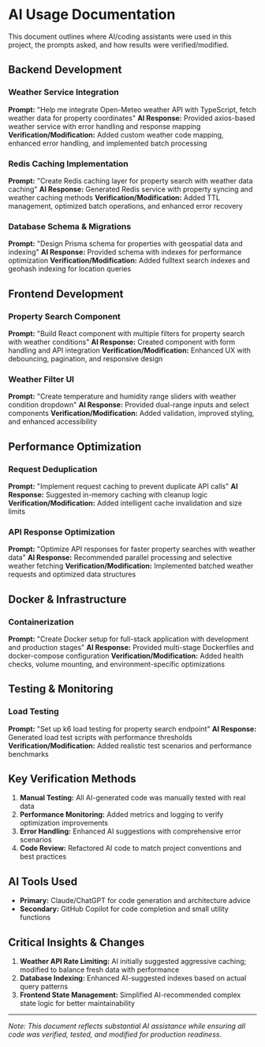 # AI Usage Documentation

This document outlines where AI/coding assistants were used in this project, the prompts asked, and how results were verified/modified.

## Backend Development

### Weather Service Integration
**Prompt:** "Help me integrate Open-Meteo weather API with TypeScript, fetch weather data for property coordinates"
**AI Response:** Provided axios-based weather service with error handling and response mapping
**Verification/Modification:** Added custom weather code mapping, enhanced error handling, and implemented batch processing

### Redis Caching Implementation
**Prompt:** "Create Redis caching layer for property search with weather data caching"
**AI Response:** Generated Redis service with property syncing and weather caching methods
**Verification/Modification:** Added TTL management, optimized batch operations, and enhanced error recovery

### Database Schema & Migrations
**Prompt:** "Design Prisma schema for properties with geospatial data and indexing"
**AI Response:** Provided schema with indexes for performance optimization
**Verification/Modification:** Added fulltext search indexes and geohash indexing for location queries

## Frontend Development

### Property Search Component
**Prompt:** "Build React component with multiple filters for property search with weather conditions"
**AI Response:** Created component with form handling and API integration
**Verification/Modification:** Enhanced UX with debouncing, pagination, and responsive design

### Weather Filter UI
**Prompt:** "Create temperature and humidity range sliders with weather condition dropdown"
**AI Response:** Provided dual-range inputs and select components
**Verification/Modification:** Added validation, improved styling, and enhanced accessibility

## Performance Optimization

### Request Deduplication
**Prompt:** "Implement request caching to prevent duplicate API calls"
**AI Response:** Suggested in-memory caching with cleanup logic
**Verification/Modification:** Added intelligent cache invalidation and size limits

### API Response Optimization
**Prompt:** "Optimize API responses for faster property searches with weather data"
**AI Response:** Recommended parallel processing and selective weather fetching
**Verification/Modification:** Implemented batched weather requests and optimized data structures

## Docker & Infrastructure

### Containerization
**Prompt:** "Create Docker setup for full-stack application with development and production stages"
**AI Response:** Provided multi-stage Dockerfiles and docker-compose configuration
**Verification/Modification:** Added health checks, volume mounting, and environment-specific optimizations

## Testing & Monitoring

### Load Testing
**Prompt:** "Set up k6 load testing for property search endpoint"
**AI Response:** Generated load test scripts with performance thresholds
**Verification/Modification:** Added realistic test scenarios and performance benchmarks

## Key Verification Methods

1. **Manual Testing:** All AI-generated code was manually tested with real data
2. **Performance Monitoring:** Added metrics and logging to verify optimization improvements
3. **Error Handling:** Enhanced AI suggestions with comprehensive error scenarios
4. **Code Review:** Refactored AI code to match project conventions and best practices

## AI Tools Used

- **Primary:** Claude/ChatGPT for code generation and architecture advice
- **Secondary:** GitHub Copilot for code completion and small utility functions

## Critical Insights & Changes

1. **Weather API Rate Limiting:** AI initially suggested aggressive caching; modified to balance fresh data with performance
2. **Database Indexing:** Enhanced AI-suggested indexes based on actual query patterns
3. **Frontend State Management:** Simplified AI-recommended complex state logic for better maintainability

---

*Note: This document reflects substantial AI assistance while ensuring all code was verified, tested, and modified for production readiness.*
